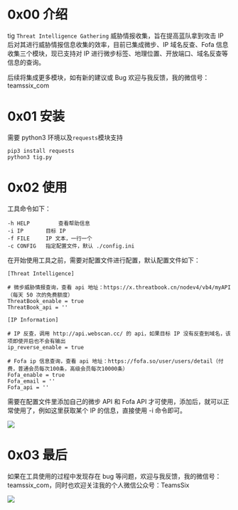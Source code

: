 # 0x00 介绍

tig `Threat Intelligence Gathering` 威胁情报收集，旨在提高蓝队拿到攻击 IP 后对其进行威胁情报信息收集的效率，目前已集成微步、IP 域名反查、Fofa 信息收集三个模块，现已支持对 IP 进行微步标签、地理位置、开放端口、域名反查等信息的查询。

后续将集成更多模块，如有新的建议或 Bug 欢迎与我反馈，我的微信号：teamssix_com

# 0x01 安装

需要 python3 环境以及`requests`模块支持

```
pip3 install requests
python3 tig.py
```

# 0x02 使用

工具命令如下：

```
-h HELP			查看帮助信息
-i IP       目标 IP
-f FILE     IP 文本，一行一个
-c CONFIG   指定配置文件，默认 ./config.ini
```

在开始使用工具之前，需要对配置文件进行配置，默认配置文件如下：

```
[Threat Intelligence]

# 微步威胁情报查询，查看 api 地址：https://x.threatbook.cn/nodev4/vb4/myAPI（每天 50 次的免费额度）
ThreatBook_enable = true
ThreatBook_api = ''

[IP Information]

# IP 反查，调用 http://api.webscan.cc/ 的 api，如果目标 IP 没有反查到域名，该项即使开启也不会有输出
ip_reverse_enable = true

# Fofa ip 信息查询，查看 api 地址：https://fofa.so/user/users/detail（付费，普通会员每次100条，高级会员每次10000条）
Fofa_enable = true
Fofa_email = ''
Fofa_api = ''
```

需要在配置文件里添加自己的微步 API 和 Fofa API 才可使用，添加后，就可以正常使用了，例如这里获取某个 IP 的信息，直接使用 -i 命令即可。

![](https://teamssix.oss-cn-hangzhou.aliyuncs.com/Snipaste_2021-03-10_13-26-06.png)

# 0x03 最后

如果在工具使用的过程中发现存在 bug 等问题，欢迎与我反馈，我的微信号：teamssix_com，同时也欢迎关注我的个人微信公众号：TeamsSix

![](https://teamssix.oss-cn-hangzhou.aliyuncs.com/TeamsSix_Subscription_Logo2.png)
